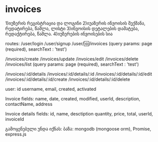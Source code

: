 # invoices

1)იუზერის რეგისტრაცია და ლოგინი
2)იუაზერის ინვოისის შექმანა, რედატირება, წაშლა, ლისტი
3)ინვოისის დეტალების დამატება, რედაქტირება, წაშლა.
4)იუზერების ინვოისების სია

routes:
/user/login
/user/signup
/user/:id:/invoices (query params: page (required), searchText : 'test')

/invoices/create
/invoices/update
/invoices/edit
/invoices/delete
/invoices/list (query params: page (required), searchText : 'test')

/invoices/:id/details
/invoices/:id/details/:id
/invoices/:id/details/:id/edit
/invoices/:id/details/:id/create
/invoices/:id/details/:id/delete

user:
id
username,
email,
created,
activated


Invoice fields:
name,
date,
created,
modified,
userId,
description,
contactName,
address

Invoice details fields:
id,
name,
desctiption
quantity,
price,
total,
userId,
invoiceId


გამოყენებული უნდა იქნას:
ბაზა: mongodb (mongoose orm),
Promise,
express.js

